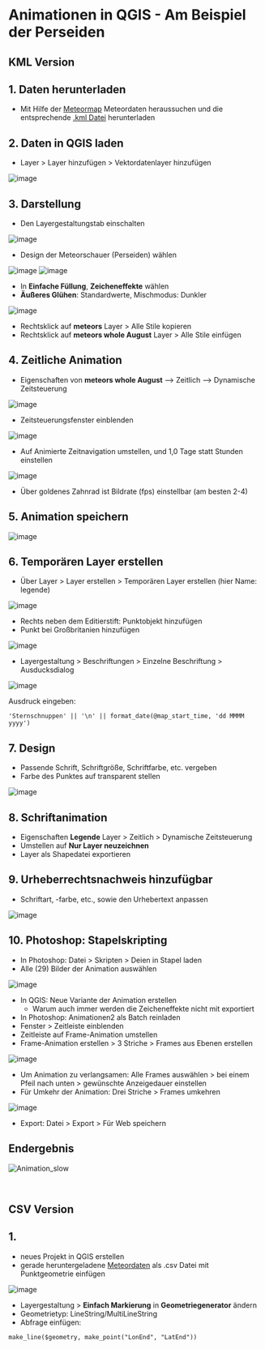 # Animationen in QGIS - Am Beispiel der Perseiden

## KML Version

## 1. Daten herunterladen
* Mit Hilfe der [Meteormap](https://tammojan.github.io/meteormap/) Meteordaten heraussuchen und die entsprechende [.kml Datei](https://github.com/s92854/DTM/files/11958878/meteors_whole_August.zip) herunterladen

## 2. Daten in QGIS laden
* Layer > Layer hinzufügen > Vektordatenlayer hinzufügen

![image](https://github.com/s92854/DTM/assets/134683810/68f33db2-aaed-434d-8034-84739ccf5c9a)

## 3. Darstellung
* Den Layergestaltungstab einschalten

![image](https://github.com/s92854/DTM/assets/134683810/fe471236-9a5e-4103-a6fb-73f7c786cfc5)

* Design der Meteorschauer (Perseiden) wählen

![image](https://github.com/s92854/DTM/assets/134683810/3edbc214-0634-4c68-bbce-88b409aa1be7)
![image](https://github.com/s92854/DTM/assets/134683810/3f7360d9-35da-4df5-9ccc-b5074cd81918)

* In **Einfache Füllung**, **Zeicheneffekte** wählen
* **Äußeres Glühen**: Standardwerte, Mischmodus: Dunkler

![image](https://github.com/s92854/DTM/assets/134683810/890487fe-7187-496f-8730-916ec4097635)

* Rechtsklick auf **meteors** Layer > Alle Stile kopieren
* Rechtsklick auf **meteors whole August** Layer > Alle Stile einfügen

## 4. Zeitliche Animation
* Eigenschaften von **meteors whole August** --> Zeitlich --> Dynamische Zeitsteuerung

![image](https://github.com/s92854/DTM/assets/134683810/246bc012-1fd9-4c7f-b61e-897d10647fa5)

* Zeitsteuerungsfenster einblenden

![image](https://github.com/s92854/DTM/assets/134683810/b39d905e-6c68-4770-b311-45f5f7d37b14)

* Auf Animierte Zeitnavigation umstellen, und 1,0 Tage statt Stunden einstellen

![image](https://github.com/s92854/DTM/assets/134683810/a9fbab00-eabc-4174-89ff-356a4e0252c5)

* Über goldenes Zahnrad ist Bildrate (fps) einstellbar (am besten 2-4)

## 5. Animation speichern

![image](https://github.com/s92854/DTM/assets/134683810/4d97fb27-7c9a-4a30-b5ab-c1725e1faed5)

## 6. Temporären Layer erstellen
* Über Layer > Layer erstellen > Temporären Layer erstellen (hier Name: legende)

![image](https://github.com/s92854/DTM/assets/134683810/e961a435-bf89-4e8f-8b9e-2b4e687f3e79)

* Rechts neben dem Editierstift: Punktobjekt hinzufügen
* Punkt bei Großbritanien hinzufügen

![image](https://github.com/s92854/DTM/assets/134683810/081c7d8b-c143-4f93-9a54-827cc5ba625b)

* Layergestaltung > Beschriftungen > Einzelne Beschriftung > Ausducksdialog

![image](https://github.com/s92854/DTM/assets/134683810/d65f2286-a62b-46da-ac64-c1b0ceae32a2)

Ausdruck eingeben:
```
'Sternschnuppen' || '\n' || format_date(@map_start_time, 'dd MMMM yyyy')
```

## 7. Design
* Passende Schrift, Schriftgröße, Schriftfarbe, etc. vergeben
* Farbe des Punktes auf transparent stellen

![image](https://github.com/s92854/DTM/assets/134683810/6d243785-3e22-4e70-b26d-1aacd5190da9)

## 8. Schriftanimation
* Eigenschaften **Legende** Layer > Zeitlich > Dynamische Zeitsteuerung
* Umstellen auf **Nur Layer neuzeichnen**
* Layer als Shapedatei exportieren

## 9. Urheberrechtsnachweis hinzufügbar
* Schriftart, -farbe, etc., sowie den Urhebertext anpassen

![image](https://github.com/s92854/DTM/assets/134683810/bc36c361-59f6-4b99-8596-2b9c2d4f71ca)

## 10. Photoshop: Stapelskripting
* In Photoshop: Datei > Skripten > Deien in Stapel laden
* Alle (29) Bilder der Animation auswählen

![image](https://github.com/s92854/DTM/assets/134683810/10e453c8-c17a-4258-995e-bbfca33d5a9a)

* In QGIS: Neue Variante der Animation erstellen
  * Warum auch immer werden die Zeicheneffekte nicht mit exportiert
* In Photoshop: Animationen2 als Batch reinladen
* Fenster > Zeitleiste einblenden
* Zeitleiste auf Frame-Animation umstellen
* Frame-Animation erstellen > 3 Striche > Frames aus Ebenen erstellen

![image](https://github.com/s92854/DTM/assets/134683810/c388ba86-53fb-41b8-bdb0-72a06370cab7)

* Um Animation zu verlangsamen: Alle Frames auswählen > bei einem Pfeil nach unten > gewünschte Anzeigedauer einstellen
* Für Umkehr der Animation: Drei Striche > Frames umkehren

![image](https://github.com/s92854/DTM/assets/134683810/7e7f0dcb-6313-4ff5-b0bc-10068299a783)

* Export: Datei > Export > Für Web speichern

## Endergebnis

![Animation_slow](https://github.com/s92854/DTM/assets/134683810/479c8b2a-94bc-4060-8cd2-1b7effb3fc52)

&nbsp;

## CSV Version

[//]: # (Timestamp Video: 01:43:00 - ca. 01:46:00)
[//]: # (--> warum genau die Daten?)

## 1.
* neues Projekt in QGIS erstellen
* gerade heruntergeladene [Meteordaten]() als .csv Datei mit Punktgeometrie einfügen

![image](https://github.com/s92854/DTM/assets/134683810/7fa97f44-57e1-4cae-a4f8-76b1d9b3f5d8)

* Layergestaltung > **Einfach Markierung** in **Geometriegenerator** ändern
* Geometrietyp: LineString/MultiLineString
* Abfrage einfügen:

```
make_line($geometry, make_point("LonEnd", "LatEnd"))
```

